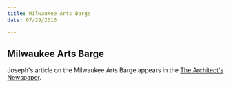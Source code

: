 ```yaml
---
title: Milwaukee Arts Barge
date: 07/29/2016

---
```

## Milwaukee Arts Barge

Joseph's article on the Milwaukee Arts Barge appears in the [The Architect's Newspaper](http://archpaper.com/2016/07/milwaukee-arts-barge-proposal/).